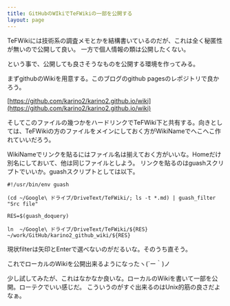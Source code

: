 ```yaml
---
title: GitHubのWIkiでTeFWikiの一部を公開する
layout: page
---
```

TeFWikiには技術系の調査メモとかを結構書いているのだが、これは全く秘匿性が無いので公開して良い。
一方で個人情報の類は公開したくない。

という事で、公開しても良さそうなものを公開する環境を作ってみる。

まずgithubのWikiを用意する。このブログのgithub pagesのレポジトリで良かろう。

[https://github.com/karino2/karino2.github.io/wiki](https://github.com/karino2/karino2.github.io/wiki)

そしてこのファイルの幾つかをハードリンクでTeFWiki下と共有する。向きとしては、TeFWikiの方のファイルをメインにしておく方がWikiNameでへこへこ作れていいだろう。

WikiNameでリンクを貼るにはファイル名は揃えておく方がいいな。Homeだけ別名にしておいて、他は同じファイルとしよう。
リンクを貼るのはguashスクリプトでいいか。guashスクリプトとしては以下。

```
#!/usr/bin/env guash

(cd ~/Google\ ドライブ/DriveText/TeFWiki/; ls -t *.md) | guash_filter "Src file"

RES=$(guash_doquery)

ln  ~/Google\ ドライブ/DriveText/TeFWiki/${RES} ~/work/GitHub/karino2_github_wiki/${RES}
```

現状filterは矢印とEnterで選べないのがだるいな。そのうち直そう。

これでローカルのWikiを公開出来るようになったヽ(´ー｀)ノ

少し試してみたが、これはなかなか良いな。ローカルのWikiを書いて一部を公開。ローテクでいい感じだ。
こういうのがすぐ出来るのはUnix的筋の良さだよなぁ。